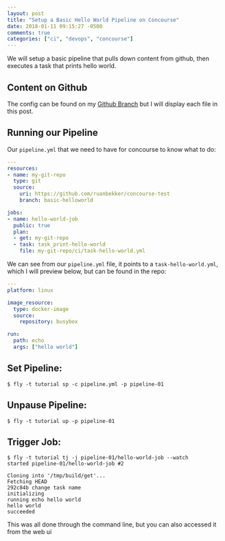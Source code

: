```yaml
---
layout: post
title: "Setup a Basic Hello World Pipeline on Concourse"
date: 2018-01-11 09:15:27 -0500
comments: true
categories: ["ci", "devops", "concourse"] 
---
```


We will setup a basic pipeline that pulls down content from github, then executes a task that prints hello world.

## Content on Github

The config can be found on my [Github Branch](https://github.com/ruanbekker/concourse-test/tree/basic-helloworld) but I will display each file in this post.

## Running our Pipeline

Our `pipeline.yml` that we need to have for concourse to know what to do:

```yaml
---
resources:
- name: my-git-repo
  type: git
  source:
    uri: https://github.com/ruanbekker/concourse-test
    branch: basic-helloworld

jobs:
- name: hello-world-job
  public: true
  plan:
  - get: my-git-repo
  - task: task_print-hello-world
    file: my-git-repo/ci/task-hello-world.yml
```

We can see from our `pipeline.yml` file, it points to a `task-hello-world.yml`, which I will preview below, but can be found in the repo:

```yaml
---
platform: linux

image_resource:
  type: docker-image
  source:
    repository: busybox

run:
  path: echo
  args: ["hello world"]
```

## Set Pipeline:

```
$ fly -t tutorial sp -c pipeline.yml -p pipeline-01
```

## Unpause Pipeline:

```
$ fly -t tutorial up -p pipeline-01
```

## Trigger Job:

```
$ fly -t tutorial tj -j pipeline-01/hello-world-job --watch
started pipeline-01/hello-world-job #2

Cloning into '/tmp/build/get'...
Fetching HEAD
292c84b change task name
initializing
running echo hello world
hello world
succeeded
```

This was all done through the command line, but you can also accessed it from the web ui
